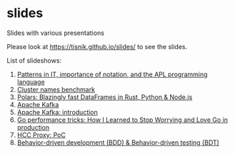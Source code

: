 # slides

Slides with various presentations

Please look at https://tisnik.github.io/slides/ to see the slides.

List of slideshows:

1. [Patterns in IT, importance of notation, and the APL programming language](https://tisnik.github.io/slides/notation_apl.html#/)
2. [Cluster names benchmark](https://tisnik.github.io/slides/cluster_names.html#/)
3. [Polars: Blazingly fast DataFrames in Rust, Python & Node.js](https://tisnik.github.io/slides/polars.html#/)
4. [Apache Kafka](https://tisnik.github.io/slides/kafka.html#/)
5. [Apache Kafka: introduction](https://tisnik.github.io/slides/kafka_introduction.html#/)
6. [Go performance tricks: How I Learned to Stop Worrying and Love Go in production](https://tisnik.github.io/slides/go_performance.html#/)
7. [HCC Proxy: PoC](https://tisnik.github.io/slides/hccp.html#/)
8. [Behavior-driven development (BDD) & Behavior-driven testing (BDT)](https://tisnik.github.io/slides/BDD.html#/)

